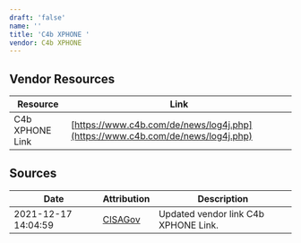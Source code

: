 ```yaml
---
draft: 'false'
name: ''
title: 'C4b XPHONE '
vendor: C4b XPHONE
---
```


## Vendor Resources
| Resource | Link |
| --- | --- |
| C4b XPHONE Link | [https://www.c4b.com/de/news/log4j.php](https://www.c4b.com/de/news/log4j.php) |



## Sources
| Date | Attribution | Description |
| --- | --- | --- |
| 2021-12-17 14:04:59 | [CISAGov](https://raw.githubusercontent.com/cisagov/log4j-affected-db/develop/README.md) | Updated vendor link C4b XPHONE Link.  |
